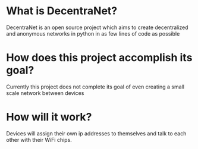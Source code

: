 # What is DecentraNet?

DecentraNet is an open source project which aims to create decentralized and anonymous networks in python in as few lines of code as possible

# How does this project accomplish its goal?

Currently this project does not complete its goal of even creating a small scale network between devices

# How will it work?

Devices will assign their own ip addresses to themselves and talk to each other with their WiFi chips.
